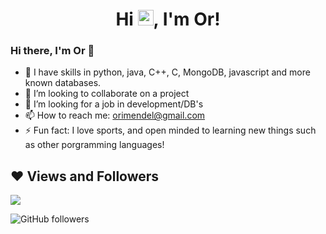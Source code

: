 <h1 align="center">Hi <img src="https://raw.githubusercontent.com/MartinHeinz/MartinHeinz/master/wave.gif" width="25px">, I'm Or!</h1>

### Hi there, I'm Or 👋 

- 🌱 I have skills in python, java, C++, C, MongoDB, javascript and more known databases.
- 👯 I’m looking to collaborate on a project
- 🤔 I’m looking for a job in development/DB's
- 📫 How to reach me: orimendel@gmail.com
- ⚡ Fun fact: I love sports, and open minded to learning new things such as other porgramming languages!

## ❤ Views and Followers


![](https://komarev.com/ghpvc/?username=Ormendel&style=flat-square)

![GitHub followers](https://img.shields.io/github/followers/Ormendel?style=flat-square)
<!--
**Ormendel/Ormendel** is a ✨ _special_ ✨ repository because its `README.md` (this file) appears on your GitHub profile.

Here are some ideas to get you started:

- 🔭 I’m currently working on ...
- 🌱 I’m currently learning ...
- 👯 I’m looking to collaborate on ...
- 🤔 I’m looking for help with ...
- 💬 Ask me about ...
- 📫 How to reach me: orimendel@gmail.com
- 😄 Pronouns: ...
- ⚡ Fun fact: I love sports, and open minded to new things!
-->
